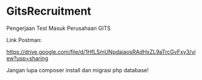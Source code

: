 # GitsRecruitment
Pengerjaan Test Masuk Perusahaan GITS

Link Postman:

https://drive.google.com/file/d/1HfLSmUNpdaiaosRAdHxZL9aTrcGvFxy3/view?usp=sharing

Jangan lupa composer install dan migrasi php database!

